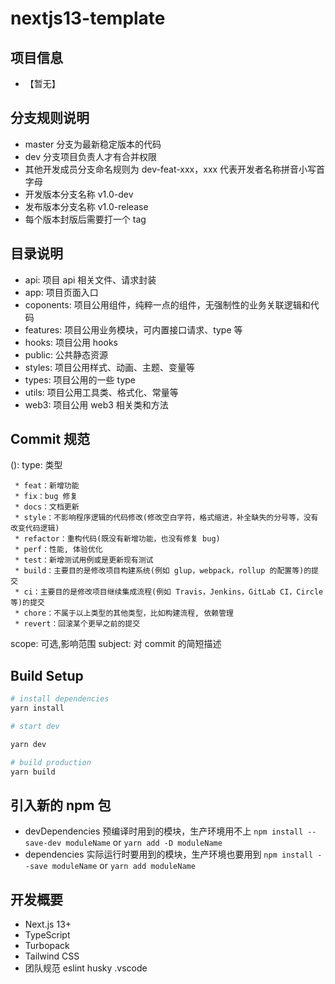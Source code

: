 # nextjs13-template

## 项目信息

- 【暂无】

## 分支规则说明

- master 分支为最新稳定版本的代码
- dev 分支项目负责人才有合并权限
- 其他开发成员分支命名规则为 dev-feat-xxx，xxx 代表开发者名称拼音小写首字母
- 开发版本分支名称 v1.0-dev
- 发布版本分支名称 v1.0-release
- 每个版本封版后需要打一个 tag

## 目录说明

- api: 项目 api 相关文件、请求封装
- app: 项目页面入口
- coponents: 项目公用组件，纯粹一点的组件，无强制性的业务关联逻辑和代码
- features: 项目公用业务模块，可内置接口请求、type 等
- hooks: 项目公用 hooks
- public: 公共静态资源
- styles: 项目公用样式、动画、主题、变量等
- types: 项目公用的一些 type
- utils: 项目公用工具类、格式化、常量等
- web3: 项目公用 web3 相关类和方法

## Commit 规范

<type>(<scope>): <subject>
type: 类型

```
 * feat：新增功能
 * fix：bug 修复
 * docs：文档更新
 * style：不影响程序逻辑的代码修改(修改空白字符，格式缩进，补全缺失的分号等，没有改变代码逻辑)
 * refactor：重构代码(既没有新增功能，也没有修复 bug)
 * perf：性能, 体验优化
 * test：新增测试用例或是更新现有测试
 * build：主要目的是修改项目构建系统(例如 glup，webpack，rollup 的配置等)的提交
 * ci：主要目的是修改项目继续集成流程(例如 Travis，Jenkins，GitLab CI，Circle等)的提交
 * chore：不属于以上类型的其他类型，比如构建流程, 依赖管理
 * revert：回滚某个更早之前的提交
```

scope: 可选,影响范围
subject: 对 commit 的简短描述

## Build Setup

```bash
# install dependencies
yarn install

# start dev

yarn dev

# build production
yarn build
```

## 引入新的 npm 包

- devDependencies 预编译时用到的模块，生产环境用不上
  `npm install --save-dev moduleName` or `yarn add -D moduleName`
- dependencies 实际运行时要用到的模块，生产环境也要用到
  `npm install --save moduleName` or `yarn add moduleName`

## 开发概要

- Next.js 13+
- TypeScript
- Turbopack
- Tailwind CSS
- 团队规范
  eslint
  husky
  .vscode
